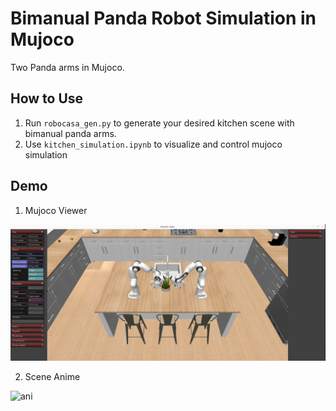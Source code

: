 Bimanual Panda Robot Simulation in Mujoco
===

Two Panda arms in Mujoco.

## How to Use
1. Run `robocasa_gen.py` to generate your desired kitchen scene with bimanual panda arms.
2. Use `kitchen_simulation.ipynb` to visualize and control mujoco simulation


## Demo

1. Mujoco Viewer

![scene](./doc/scene.png)

2. Scene Anime

![ani](./doc/bimanual_panda_kitchen.gif)
